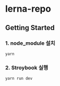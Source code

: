 # lerna-repo

## Getting Started
### 1. node_module 설치
``` yarn ```

### 2. Stroybook 실행
``` yarn run dev ```
